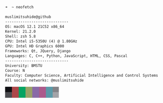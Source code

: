 
```qt
➜  ~ neofetch

muslimitsuhide@github
-----------------------------
OS: macOS 12.1 21C52 x86_64
Kernel: 21.2.0
Shell: zsh 5.8
CPU: Intel i5-5350U (4) @ 1.80GHz
GPU: Intel HD Graphics 6000
Frameworks: Qt, JQuery, Django
Languages: C, C++, Python, JavaScript, HTML, CSS, Pascal
-----------------------------
University: BMSTU
Course: N
Faculty: Computer Science, Artificial Intelligence and Control Systems
All social networks: @muslimitsuhide
```
<p>
  <img alt="#353438" src="assets/type.png" width="176" height="36"/>
</p>
